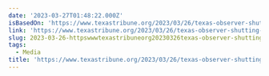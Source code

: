 ```yaml
---
date: '2023-03-27T01:48:22.000Z'
isBasedOn: 'https://www.texastribune.org/2023/03/26/texas-observer-shutting-down/'
link: 'https://www.texastribune.org/2023/03/26/texas-observer-shutting-down/'
slug: 2023-03-26-httpswwwtexastribuneorg20230326texas-observer-shutting-down
tags:
  - Media
title: 'https://www.texastribune.org/2023/03/26/texas-observer-shutting-down/'
---
```


